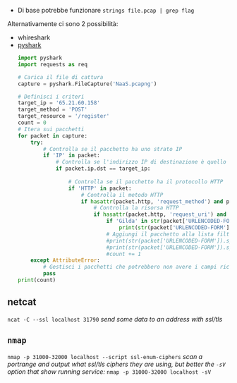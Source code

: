 - Di base potrebbe funzionare `strings file.pcap | grep flag`

Alternativamente ci sono 2 possibilità:
- whireshark
- [pyshark](https://github.com/KimiNewt/pyshark/)
  ```Python
  import pyshark
  import requests as req
  
  # Carica il file di cattura
  capture = pyshark.FileCapture('NaaS.pcapng')
  
  # Definisci i criteri
  target_ip = '65.21.60.158'
  target_method = 'POST'
  target_resource = '/register'
  count = 0
  # Itera sui pacchetti
  for packet in capture:
      try:
          # Controlla se il pacchetto ha uno strato IP
          if 'IP' in packet:
              # Controlla se l'indirizzo IP di destinazione è quello desiderato
              if packet.ip.dst == target_ip:
                  
                  # Controlla se il pacchetto ha il protocollo HTTP
                  if 'HTTP' in packet:
                      # Controlla il metodo HTTP
                      if hasattr(packet.http, 'request_method') and packet.http.request_method == target_method:
                          # Controlla la risorsa HTTP
                          if hasattr(packet.http, 'request_uri') and target_resource in packet.http.request_uri:
                              if 'Gilda' in str(packet['URLENCODED-FORM']):
                                  print(str(packet['URLENCODED-FORM']))
                              # Aggiungi il pacchetto alla lista filtrata
                              #print(str(packet['URLENCODED-FORM']).split('\n')[4].split(' ')[4])
                              #print(str(packet['URLENCODED-FORM']).split('\n')[5].split(' ')[4])
                              #count += 1
      except AttributeError:
          # Gestisci i pacchetti che potrebbero non avere i campi richiesti
          pass
  print(count)
  ```
## netcat
`ncat -C --ssl localhost 31790` *send some data to an address with ssl/tls*

## `nmap`
`nmap -p 31000-32000 localhost --script ssl-enum-ciphers` *scan a portrange and output what ssl/tls ciphers they are using, but better the `-sV` option that show running service:* `nmap -p 31000-32000 localhost -sV`

